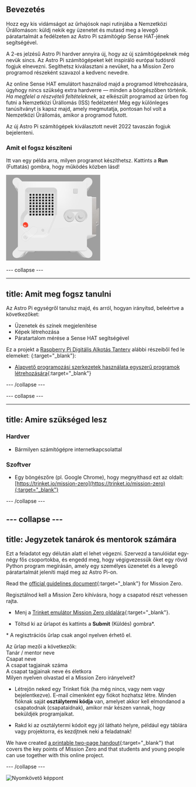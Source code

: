 ## Bevezetés

Hozz egy kis vidámságot az űrhajósok napi rutinjába a Nemzetközi Űrállomáson: küldj nekik egy üzenetet és mutasd meg a levegő páratartalmát a fedélzeten az Astro Pi számítógép Sense HAT-jének segítségével.

A 2-es jelzésű Astro Pi hardver annyira új, hogy az új számítógépeknek még nevük sincs. Az Astro Pi számítógépeket két inspiráló európai tudósról fogjuk elnevezni. Segíthetsz kiválasztani a nevüket, ha a Mission Zero programod részeként szavazol a kedvenc nevedre.

Az online Sense HAT emulátort használod majd a programod létrehozására, úgyhogy nincs szükség extra hardverre — minden a böngészőben történik. *Ha megfelel a részvételi feltételeknek*, az elkészült programod az űrben fog futni a Nemzetközi Űrállomás (ISS) fedélzetén! Még egy különleges tanúsítványt is kapsz majd, amely megmutatja, pontosan hol volt a Nemzetközi Űrállomás, amikor a programod futott.

Az új Astro Pi számítógépek kiválasztott nevét 2022 tavaszán fogjuk bejelenteni.


### Amit el fogsz készíteni

Itt van egy példa arra, milyen programot készíthetsz. Kattints a **Run** (Futtatás) gombra, hogy működés közben lásd!

![A Trinket Sense HAT emulátor egy példaprogramot futtat, amely a páratartalom értékét futtatja végig a LED-mátrixon, aztán egy hal képét mutatja](images/M0_4.gif)


--- collapse ---



---
title: Amit meg fogsz tanulni
---

Az Astro Pi egységről tanulsz majd, és arról, hogyan irányítsd, beleértve a következőket:
+ Üzenetek és színek megjelenítése
+ Képek létrehozása
+ Páratartalom mérése a Sense HAT segítségével

Ez a projekt a [Raspberry Pi Digitális Alkotás Tanterv](http://rpf.io/curriculum) alábbi részeiből fed le elemeket:
{:target="_blank"}:

+ [Alapvető programozási szerkezetek használata egyszerű programok létrehozására](https://curriculum.raspberrypi.org/programming/creator/){:target="_blank"}

--- /collapse ---

--- collapse ---

---
title: Amire szükséged lesz
---

### Hardver

+ Bármilyen számítógépre internetkapcsolattal

### Szoftver

+ Egy böngészőre (pl. Google Chrome), hogy megnyithasd ezt az oldalt: [https://trinket.io/mission-zero](https://trinket.io/mission-zero){:target="_blank"}

--- /collapse ---

--- collapse ---
---
title: Jegyzetek tanárok és mentorok számára
---


Ezt a feladatot egy délután alatt el lehet végezni. Szervezd a tanulóidat egy-négy fős csoportokba, és engedd meg, hogy végigvezessük őket egy rövid Python program megírásán, amely egy személyes üzenetet és a levegő páratartalmát jeleníti majd meg az Astro Pi-on.

Read the [official guidelines document](https://astro-pi.org/media/mission-zero-guidelines/Astro_Pi_Mission_Zero_Guidelines_2021_22-en.pdf){:target="_blank"} for Mission Zero.

Regisztálnod kell a Mission Zero kihívásra, hogy a csapatod részt vehessen rajta.

+ Menj a [Trinket emulátor Mission Zero oldalára](https://trinket.io/mission-zero){:target="_blank"}.

+ Töltsd ki az űrlapot és kattints a **Submit** (Küldés) gombra\*.

\* A regisztrációs űrlap csak angol nyelven érhető el.

Az űrlap mezői a következők:  
Tanár / mentor neve   
Csapat neve  
A csapat tagjainak száma  
A csapat tagjainak neve és életkora  
Milyen nyelven olvastad el a Mission Zero irányelveit?

+ Létrejön neked egy Trinket fiók (ha még nincs, vagy nem vagy bejelentkezve). E-mail címenként egy fiókot hozhatsz létre. Minden fióknak saját **osztálytermi kódja** van, amelyet akkor kell elmondanod a csapatodnak (csapataidnak), amikor már készen vannak, hogy beküldjék programjaikat.

+ Rakd ki az osztálytermi kódoit egy jól látható helyre, például egy táblára vagy projektorra, és kezdjtnek neki a feladatnak!

 We have created [a printable two-page handout](http://rpf.io/mz-printout){:target="_blank"} that covers the key points of Mission Zero and that students and young people can use together with this online project.

--- /collapse ---

![Nyomkövető képpont](https://code.org/api/hour/begin_raspberrypi_astropi.png)
